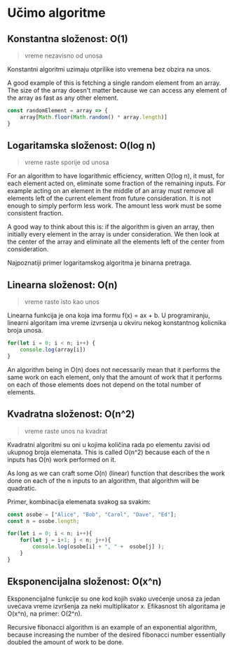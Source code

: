 # Učimo algoritme

## Konstantna složenost: O(1)
> vreme nezavisno od unosa

Konstantni algoritmi uzimaju otprilike isto vremena bez obzira na unos. 

A good example of this is fetching a single random element from an array. The size of the array doesn't matter because we can access any element of the array as fast as any other element.

```js
const randomElement = array => {
	array[Math.floor(Math.random() * array.length)]	
}
```


## Logaritamska složenost: O(log n)
> vreme raste sporije od unosa

For an algorithm to have logarithmic efficiency, written O(log n), it must, for each element acted on, eliminate some fraction of the remaining inputs. For example acting on an element in the middle of an array must remove all elements left of the current element from future consideration. It is not enough to simply perform less work. The amount less work must be some consistent fraction.

A good way to think about this is: if the algorithm is given an array, then initially every element in the array is under consideration. We then look at the center of the array and eliminate all the elements left of the center from consideration. 

Najpoznatiji primer logaritamskog algoritma je binarna pretraga.


## Linearna složenost: O(n)
> vreme raste isto kao unos

Linearna funkcija je ona koja ima formu f(x) = ax + b. U programiranju, linearni algoritam ima vreme izvrsenja u okviru nekog konstantnog kolicnika broja unosa. 

```js
for(let i = 0; i < n; i++) {
    console.log(array[i])
}
```

An algorithm being in O(n) does not necessarily mean that it performs the same work on each element, only that the amount of work that it performs on each of those elements does not depend on the total number of elements. 


## Kvadratna složenost: O(n^2)
> vreme raste unos na kvadrat

Kvadratni algoritmi su oni u kojima količina rada po elementu zavisi od ukupnog broja elemenata. This is called O(n^2) because each of the n inputs has O(n) work performed on it. 

As long as we can craft some O(n) (linear) function that describes the work done on each of the n inputs to an algorithm, that algorithm will be quadratic.

Primer, kombinacija elemenata svakog sa svakim:
```js
const osobe = ["Alice", "Bob", "Carol", "Dave", "Ed"];
const n = osobe.length;

for(let i = 0; i < n; i++){
    for(let j = i+1; j < n; j++){
        console.log(osobe[i] + ", " +  osobe[j] );   
    }
}
```


## Eksponencijalna složenost: O(x^n)

Eksponencijalne funkcije su one kod kojih svako uvećenje unosa za jedan uvećava vreme izvršenja za neki multiplikator x. Efikasnost tih algoritama je O(x^n), na primer: O(2^n).

Recursive fibonacci algorithm is an example of an exponential algorithm, because increasing the number of the desired fibonacci number essentially doubled the amount of work to be done.
